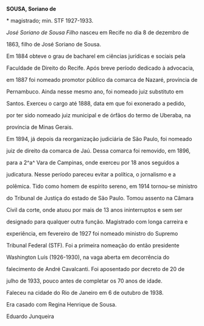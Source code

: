 **SOUSA, Soriano de**



\* magistrado; min. STF 1927-1933.



*José Soriano de Sousa Filho* nasceu em Recife no dia 8 de dezembro de

1863, filho de José Soriano de Sousa.



Em 1884 obteve o grau de bacharel em ciências jurídicas e sociais pela

Faculdade de Direito do Recife. Após breve período dedicado à advocacia,

em 1887 foi nomeado promotor público da comarca de Nazaré, província de

Pernambuco. Ainda nesse mesmo ano, foi nomeado juiz substituto em

Santos. Exerceu o cargo até 1888, data em que foi exonerado a pedido,

por ter sido nomeado juiz municipal e de órfãos do termo de Uberaba, na

província de Minas Gerais.



Em 1894, já depois da reorganização judiciária de São Paulo, foi nomeado

juiz de direito da comarca de Jaú. Dessa comarca foi removido, em 1896,

para a 2^a^ Vara de Campinas, onde exerceu por 18 anos seguidos a

judicatura. Nesse período pareceu evitar a política, o jornalismo e a

polêmica. Tido como homem de espírito sereno, em 1914 tornou-se ministro

do Tribunal de Justiça do estado de São Paulo. Tomou assento na Câmara

Civil da corte, onde atuou por mais de 13 anos ininterruptos e sem ser

designado para qualquer outra função. Magistrado com longa carreira e

experiência, em fevereiro de 1927 foi nomeado ministro do Supremo

Tribunal Federal (STF). Foi a primeira nomeação do então presidente

Washington Luís (1926-1930), na vaga aberta em decorrência do

falecimento de André Cavalcanti. Foi aposentado por decreto de 20 de

julho de 1933, pouco antes de completar os 70 anos de idade.



Faleceu na cidade do Rio de Janeiro em 6 de outubro de 1938.



Era casado com Regina Henrique de Sousa.



Eduardo Junqueira



